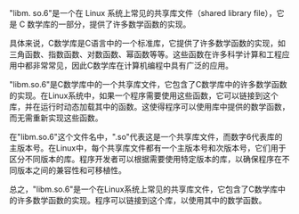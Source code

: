 "libm. so.6"是一个在 Linux 系统上常见的共享库文件（shared library file），它是 C 数学库的一部分，提供了许多数学函数的实现。

具体来说，C数学库是C语言中的一个标准库，它提供了许多数学函数的实现，如三角函数、指数函数、对数函数、幂函数等等。这些函数在许多科学计算和工程应用中都非常常见，因此C数学库在计算机编程中具有广泛的应用。

"libm.so.6"是C数学库中的一个共享库文件，它包含了C数学库中的许多数学函数的实现。在Linux系统中，如果一个程序需要使用这些函数，它可以链接到这个库，并在运行时动态加载其中的函数。这使得程序可以使用库中提供的数学函数，而无需重新实现这些函数。

在"libm.so.6"这个文件名中，".so"代表这是一个共享库文件，而数字6代表库的主版本号。在Linux中，每个共享库文件都有一个主版本号和次版本号，它们用于区分不同版本的库。程序开发者可以根据需要使用特定版本的库，以确保程序在不同版本之间的兼容性和可移植性。

总之，"libm.so.6"是一个在Linux系统上常见的共享库文件，它包含了C数学库中的许多数学函数的实现。程序可以链接到这个库，以使用其中的数学函数。